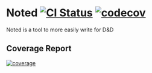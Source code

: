 # Noted [![CI Status](https://github.com/zmbush/noted/actions/workflows/ci.yaml/badge.svg)](https://github.com/zmbush/noted/actions/workflows/ci.yaml) [![codecov](https://codecov.io/gh/zmbush/noted/branch/main/graph/badge.svg?token=2W721TfhsQ)](https://codecov.io/gh/zmbush/noted)

Noted is a tool to more easily write for D&D

## Coverage Report

[![coverage](https://codecov.io/gh/zmbush/noted/branch/main/graphs/tree.svg?token=2W721TfhsQ&width=1000)](https://codecov.io/gh/zmbush/noted)
